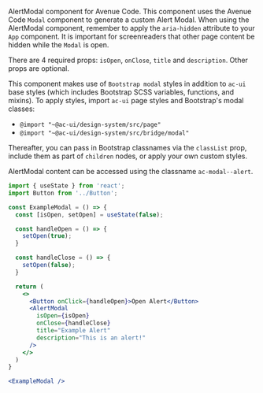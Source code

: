 AlertModal component for Avenue Code.
This component uses the Avenue Code `Modal` component to generate a custom Alert Modal.
When using the AlertModal component, remember to apply the `aria-hidden` attribute to your `App` component.
It is important for screenreaders that other page content be hidden while the `Modal` is open.

There are 4 required props: `isOpen`, `onClose`, `title` and `description`. Other props are optional.

This component makes use of `Bootstrap modal` styles in addition to `ac-ui` base styles (which includes Bootstrap SCSS variables, functions, and mixins).
To apply styles, import `ac-ui` page styles and Bootstrap's modal classes:
  * `@import "~@ac-ui/design-system/src/page"`
  * `@import "~@ac-ui/design-system/src/bridge/modal"`
  
Thereafter, you can pass in Bootstrap classnames via the `classList` prop, include them as part of `children` nodes, or apply your own custom styles.

AlertModal content can be accessed using the classname `ac-modal--alert`.

```jsx
import { useState } from 'react';
import Button from '../Button';

const ExampleModal = () => {
  const [isOpen, setOpen] = useState(false);

  const handleOpen = () => {
    setOpen(true);
  }

  const handleClose = () => {
    setOpen(false);
  }

  return (
    <>
      <Button onClick={handleOpen}>Open Alert</Button>
      <AlertModal
        isOpen={isOpen}
        onClose={handleClose}
        title="Example Alert"
        description="This is an alert!"
      />
    </>
  )
}

<ExampleModal />
```